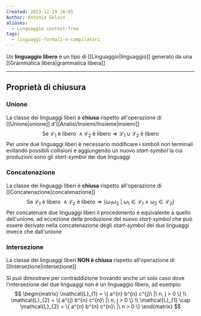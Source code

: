 ```yaml
---
Created: 2023-12-19 16:05
Author: Antonio Gelain
aliases:
  - Linguaggio context-free
tags:
  - linguaggi-formali-e-compilatori
---
```


Un **linguaggio libero** è un tipo di [[Linguaggio|linguaggio]] generato da una [[Grammatica libera|grammatica libera]]

---

## Proprietà di chiusura

### Unione

La classe dei linguaggi liberi è **chiusa** rispetto all'operazione di [[Unione|unione]] d'[[Analisi/Insiemi/Insieme|insiemi]]
$$\text{Se } \mathcal{L_{1}} \text{ è  libero } \land \mathcal{L_{2}} \text{ è libero} \Rightarrow \mathcal{L_{1}} \cup \mathcal{L_{2}} \text{ è libero}$$
Per unire due linguaggi liberi è necessario modificare i simboli non terminali evitando possibili collisioni e aggiungendo un nuovo *start-symbol* la cui produzioni sono gli *start-symbol* dei due linguaggi

### Concatenazione

La classe dei linguaggi liberi è **chiusa** rispetto all'operazione di [[Concatenazione|concatenazione]]
$$\text{Se } \mathcal{L_{1}} \text{ è libero } \land \mathcal{L_{2}} \text{ è libero} \Rightarrow \{ \omega_{1} \omega_{2}\ |\ \omega_{1} \in \mathcal{L_{1} \land \omega_{2} \in \mathcal{L_{2}}} \}$$
Per concatenare due linguaggi liberi il procedimento è equivalente a quello dell'unione, ad eccezione della produzione del nuovo *start-symbol* che può essere derivato nella concatenazione degli *start-symbol* dei due linguaggi invece che dall'unione

### Intersezione

La classe dei linguaggi liberi **NON è chiusa** rispetto all'operazione di [[Intersezione|intersezione]]

Si può dimostrare per contraddizione trovando anche un solo caso dove l'intersezione dei due linguaggi non è un linguaggio libero, ad esempio:
$$
\begin{matrix}
\mathcal{L}_{1} = \{ a^{n} b^{n} c^{j}\ |\ n, j > 0 \} \\
\mathcal{L}_{2} = \{ a^{j} b^{n} c^{n}\ |\ n, j > 0 \} \\
\mathcal{L}_{1} \cap \mathcal{L}_{2} = \{ a^{n} b^{n} c^{n}\ |\ n > 0 \}
\end{matrix}
$$